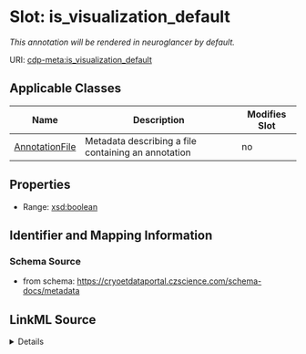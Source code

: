 # Slot: is_visualization_default


_This annotation will be rendered in neuroglancer by default._



URI: [cdp-meta:is_visualization_default](https://cryoetdataportal.czscience.com/schema/metadata/is_visualization_default)



<!-- no inheritance hierarchy -->




## Applicable Classes

| Name | Description | Modifies Slot |
| --- | --- | --- |
[AnnotationFile](AnnotationFile.md) | Metadata describing a file containing an annotation |  no  |







## Properties

* Range: [xsd:boolean](http://www.w3.org/2001/XMLSchema#boolean)





## Identifier and Mapping Information







### Schema Source


* from schema: https://cryoetdataportal.czscience.com/schema-docs/metadata




## LinkML Source

<details>
```yaml
name: is_visualization_default
description: This annotation will be rendered in neuroglancer by default.
from_schema: https://cryoetdataportal.czscience.com/schema-docs/metadata
exact_mappings:
- cdp-common:annotation_file_is_visualization_default
rank: 1000
alias: is_visualization_default
owner: AnnotationFile
domain_of:
- AnnotationFile
range: boolean
inlined: true
inlined_as_list: true

```
</details>